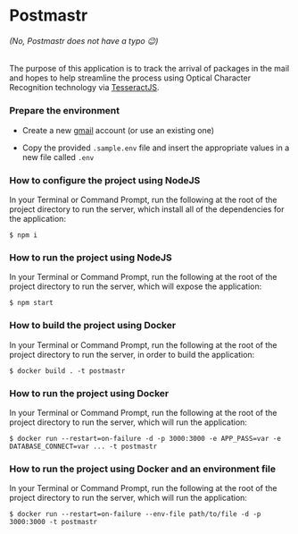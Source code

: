 # Postmastr

###### (No, Postmastr does not have a typo :wink:)

The purpose of this application is to track the arrival of packages in the mail and hopes to help streamline the process using Optical Character Recognition technology via [TesseractJS](https://tesseract.projectnaptha.com/).

### Prepare the environment

 - Create a new [gmail](https://www.google.com/gmail/about/) account (or use an existing one)

 - Copy the provided `.sample.env` file and insert the appropriate values in a new file called `.env`

### How to configure the project using NodeJS

 In your Terminal or Command Prompt, run the following at the root of the project directory to run the server, which install all of the dependencies for the application:

```
$ npm i
```

### How to run the project using NodeJS

In your Terminal or Command Prompt, run the following at the root of the project directory to run the server, which will expose the application:

```
$ npm start
```

### How to build the project using Docker

In your Terminal or Command Prompt, run the following at the root of the
project directory to run the server, in order to build the application:

```
$ docker build . -t postmastr
```

### How to run the project using Docker

In your Terminal or Command Prompt, run the following at the root of the
project directory to run the server, which will run the application:

```
$ docker run --restart=on-failure -d -p 3000:3000 -e APP_PASS=var -e DATABASE_CONNECT=var ... -t postmastr
```

### How to run the project using Docker and an environment file

In your Terminal or Command Prompt, run the following at the root of the
project directory to run the server, which will run the application:

```
$ docker run --restart=on-failure --env-file path/to/file -d -p 3000:3000 -t postmastr
```
